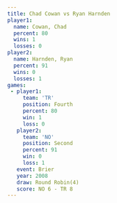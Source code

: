 ```yaml
---
title: Chad Cowan vs Ryan Harnden
player1:             
  name: Cowan, Chad  
  percent: 80        
  wins: 1            
  losses: 0          
player2:             
  name: Harnden, Ryan
  percent: 91        
  wins: 0            
  losses: 1          
games:
 - player1:          
     team: 'TR'      
     position: Fourth
     percent: 80     
     win: 1          
     loss: 0         
   player2:          
     team: 'NO'      
     position: Second
     percent: 91     
     win: 0          
     loss: 1         
   event: Brier        
   year: 2008          
   draw: Round Robin(4)
   score: NO 6 - TR 8  
---
```

